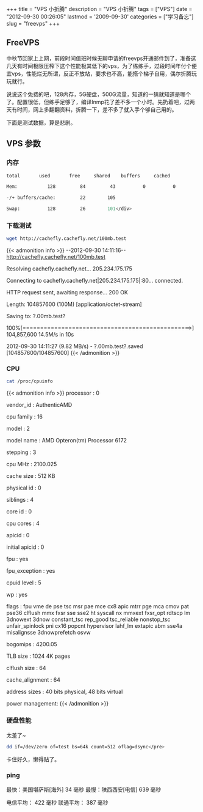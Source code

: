 +++
title = "VPS 小折腾"
description = "VPS 小折腾"
tags = ["VPS"]
date = "2012-09-30 00:26:05"
lastmod = '2009-09-30'
categories = ["学习备忘"]
slug = "freevps"
+++

## FreeVPS
中秋节回家上上网，前段时间值班时候无聊申请的freevps开通邮件到了，准备这几天有时间极限压榨下这个性能极其低下的vps，为了练练手，过段时间年付个便宜vps，性能烂无所谓，反正不放站，要求也不高，能搭个梯子自用，偶尔折腾玩玩就行。

说说这个免费的吧，128内存，5G硬盘，500G流量，知道的一猜就知道是哪个了。配置很低，但练手足够了，编译lnmp花了差不多一个小时。先扔着吧，过两天有时间，网上多翻翻资料，折腾一下，差不多了就入手个够自己用的。

下面是测试数据，算是悲剧。

## VPS 参数

### 内存

```bash
total       used       free     shared    buffers     cached

Mem:           128         84         43          0          0         61

-/+ buffers/cache:         22        105

Swap:          128         26        101</div>
```
### 下载测试

```bash
wget http://cachefly.cachefly.net/100mb.test
```

{{< admonition info >}}
--2012-09-30 14:11:16--  http://cachefly.cachefly.net/100mb.test

Resolving cachefly.cachefly.net... 205.234.175.175

Connecting to cachefly.cachefly.net|205.234.175.175|:80... connected.

HTTP request sent, awaiting response... 200 OK

Length: 104857600 (100M) [application/octet-stream]

Saving to: ?.00mb.test?

100%[================================================>] 104,857,600 14.5M/s   in 10s

2012-09-30 14:11:27 (9.82 MB/s) - ?.00mb.test?.saved [104857600/104857600]
{{< /admonition >}}


### CPU

```bash
cat /proc/cpuinfo
```
{{< admonition info >}}
processor	: 0

vendor_id	: AuthenticAMD

cpu family	: 16

model		: 2

model name	: AMD Opteron(tm) Processor 6172

stepping	: 3

cpu MHz		: 2100.025

cache size	: 512 KB

physical id	: 0

siblings	: 4

core id		: 0

cpu cores	: 4

apicid		: 0

initial apicid	: 0

fpu		: yes

fpu_exception	: yes

cpuid level	: 5

wp		: yes

flags		: fpu vme de pse tsc msr pae mce cx8 apic mtrr pge mca cmov pat pse36 clflush mmx fxsr sse sse2 ht syscall nx mmxext fxsr_opt rdtscp lm 3dnowext 3dnow constant_tsc rep_good tsc_reliable nonstop_tsc unfair_spinlock pni cx16 popcnt hypervisor lahf_lm extapic abm sse4a misalignsse 3dnowprefetch osvw

bogomips	: 4200.05

TLB size	: 1024 4K pages

clflush size	: 64

cache_alignment	: 64

address sizes	: 40 bits physical, 48 bits virtual

power management:
{{< /admonition >}}

### 硬盘性能

太差了~

```bash
dd if=/dev/zero of=test bs=64k count=512 oflag=dsync</pre>
```

卡住好久，懒得贴了。

### ping

最快：美国堪萨斯[海外] 34 毫秒    最慢：陕西西安[电信] 639 毫秒

电信平均： 422 毫秒    联通平均： 387 毫秒
